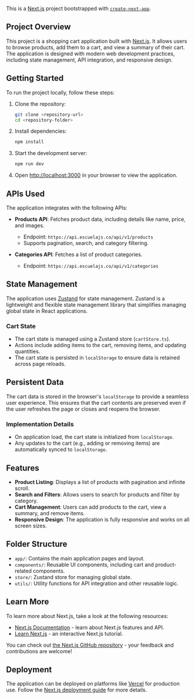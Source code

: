 This is a [Next.js](https://nextjs.org) project bootstrapped with [`create-next-app`](https://nextjs.org/docs/app/api-reference/cli/create-next-app).

## Project Overview

This project is a shopping cart application built with [Next.js](https://nextjs.org). It allows users to browse products, add them to a cart, and view a summary of their cart. The application is designed with modern web development practices, including state management, API integration, and responsive design.

## Getting Started

To run the project locally, follow these steps:

1. Clone the repository:
   ```bash
   git clone <repository-url>
   cd <repository-folder>
   ```

2. Install dependencies:
   ```bash
   npm install
   ```

3. Start the development server:
   ```bash
   npm run dev
   ```

4. Open [http://localhost:3000](http://localhost:3000) in your browser to view the application.

## APIs Used

The application integrates with the following APIs:

- **Products API**: Fetches product data, including details like name, price, and images.
  - Endpoint: `https://api.escuelajs.co/api/v1/products`
  - Supports pagination, search, and category filtering.

- **Categories API**: Fetches a list of product categories.
  - Endpoint: `https://api.escuelajs.co/api/v1/categories`

## State Management

The application uses [Zustand](https://github.com/pmndrs/zustand) for state management. Zustand is a lightweight and flexible state management library that simplifies managing global state in React applications.

### Cart State

- The cart state is managed using a Zustand store (`cartStore.ts`).
- Actions include adding items to the cart, removing items, and updating quantities.
- The cart state is persisted in `localStorage` to ensure data is retained across page reloads.

## Persistent Data

The cart data is stored in the browser's `localStorage` to provide a seamless user experience. This ensures that the cart contents are preserved even if the user refreshes the page or closes and reopens the browser.

### Implementation Details

- On application load, the cart state is initialized from `localStorage`.
- Any updates to the cart (e.g., adding or removing items) are automatically synced to `localStorage`.

## Features

- **Product Listing**: Displays a list of products with pagination and infinite scroll.
- **Search and Filters**: Allows users to search for products and filter by category.
- **Cart Management**: Users can add products to the cart, view a summary, and remove items.
- **Responsive Design**: The application is fully responsive and works on all screen sizes.

## Folder Structure

- `app/`: Contains the main application pages and layout.
- `components/`: Reusable UI components, including cart and product-related components.
- `store/`: Zustand store for managing global state.
- `utils/`: Utility functions for API integration and other reusable logic.

## Learn More

To learn more about Next.js, take a look at the following resources:

- [Next.js Documentation](https://nextjs.org/docs) - learn about Next.js features and API.
- [Learn Next.js](https://nextjs.org/learn) - an interactive Next.js tutorial.

You can check out [the Next.js GitHub repository](https://github.com/vercel/next.js) - your feedback and contributions are welcome!

## Deployment

The application can be deployed on platforms like [Vercel](https://vercel.com) for production use. Follow the [Next.js deployment guide](https://nextjs.org/docs/app/building-your-application/deploying) for more details.
